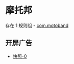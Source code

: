 # 摩托邦

存在 1 规则组 - [com.motoband](/src/apps/com.motoband.ts)

## 开屏广告

- [快照-0](https://i.gkd.li/import/13849831)
